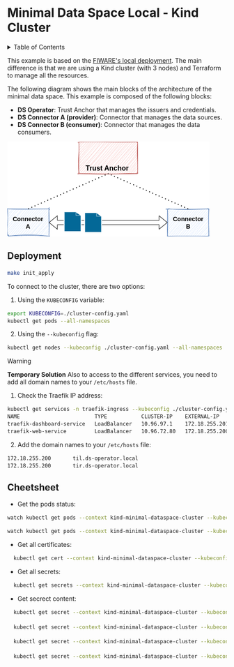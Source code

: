 # Minimal Data Space Local - Kind Cluster

<!-- TABLE OF CONTENTS -->
<details>
  <summary>Table of Contents</summary>
  <ol>
    <li>
        <a href="#ds-operator-trust-anchor">DS Operator (Trust Anchor)</a>
    </li>
    <li>
        <a href="#example-of-use">Example of use</a>
    </li>
  </ol>
</details>

This example is based on the [FIWARE's local deployment](https://github.com/FIWARE/data-space-connector/blob/main/doc/deployment-integration/local-deployment/LOCAL.MD). The main difference is that we are using a Kind cluster (with 3 nodes) and Terraform to manage all the resources.

The following diagram shows the main blocks of the architecture of the minimal data space. This example is composed of the following blocks:

- **DS Operator**: Trust Anchor that manages the issuers and credentials.
- **DS Connector A (provider)**: Connector that manages the data sources.
- **DS Connector B (consumer)**: Connector that manages the data consumers.

![minimal_ds](./images/minimum_dataspace_arch.png)

## Deployment

```bash
make init_apply
```

To connect to the cluster, there are two options:

1. Using the `KUBECONFIG` variable:
  ```bash
  export KUBECONFIG=./cluster-config.yaml
  kubectl get pods --all-namespaces
  ```
2. Using the `--kubeconfig` flag:
  ```bash
  kubectl get nodes --kubeconfig ./cluster-config.yaml --all-namespaces
  ```
> [!WARNING]
>
> **Temporary Solution** Also to access to the different services, you need to add all domain names to your `/etc/hosts` file.
>
> 1. Check the Traefik IP address: 
>
> ```bash
> kubectl get services -n traefik-ingress --kubeconfig ./cluster-config.yaml
> NAME                        TYPE           CLUSTER-IP    EXTERNAL-IP      PORT(S)          AGE
> traefik-dashboard-service   LoadBalancer   10.96.97.1    172.18.255.201   8080:30137/TCP   10m
>traefik-web-service         LoadBalancer   10.96.72.80   172.18.255.200   80:31910/TCP     10m
> ```
>
> 2. Add the domain names to your `/etc/hosts` file:
>
> ```bash
> 172.18.255.200       til.ds-operator.local
> 172.18.255.200       tir.ds-operator.local
> ```

## Cheetsheet

- Get the pods status:
```bash
watch kubectl get pods --context kind-minimal-dataspace-cluster --kubeconfig ./cluster-config.yaml --all-namespaces
```

```bash
watch kubectl get pods --context kind-minimal-dataspace-cluster --kubeconfig ./cluster-config.yaml -n provider-a
```

- Get all certificates:
```bash
  kubectl get cert --context kind-minimal-dataspace-cluster --kubeconfig ./cluster-config.yaml --all-namespaces
```

- Get all secrets:
```bash
  kubectl get secrets --context kind-minimal-dataspace-cluster --kubeconfig ./cluster-config.yaml --all-namespaces
```

- Get secrect content:
```bash
  kubectl get secret --context kind-minimal-dataspace-cluster --kubeconfig ./cluster-config.yaml -n <namespace_name> <secret_name> -o jsonpath="{.data['tls\.crt']}" | base64 --decode

  kubectl get secret --context kind-minimal-dataspace-cluster --kubeconfig ./cluster-config.yaml -n ds-operator mysql-database-secret -o json

  kubectl get secret --context kind-minimal-dataspace-cluster --kubeconfig ./cluster-config.yaml -n ds-operator mysql-database-secret -o jsonpath="{.data}" | jq

  kubectl get secret --context kind-minimal-dataspace-cluster --kubeconfig ./cluster-config.yaml -n ds-operator mysql-database-secret -o json | jq -r '.data | to_entries[] | .key + ": " + (.value | @base64d)'
```